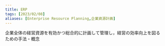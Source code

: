 ```yaml
---
title: ERP
tags: [2023/02/08]
aliases: [Enterprise Resource Planning,企業資源計画]
---
```


企業全体の経営資源を有効かつ総合的に計画して管理し，経営の効率向上を図るための手法・概念